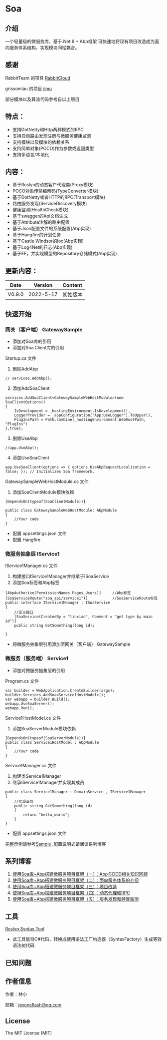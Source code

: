 # Soa
## 介绍

一个轻量级的微服务库，基于.Net 6 + Abp框架 可快速地将现有项目改造成为面向服务体系结构，实现模块间松耦合。


## 感谢

RabbitTeam 的项目 [RabbitCloud](https://github.com/RabbitTeam/RabbitCloud)

grissomlau 的项目 [jimu](https://github.com/grissomlau/jimu)

部分模块以及算法代码参考自以上项目

## 特点：

* 支持DotNetty和Http两种模式的RPC
* 支持自动路由发现注册与微服务健康监测
* 支持模块以及模块的依赖关系
* 支持简单对象(POCO)作为参数或返回类型
* 支持多语言/本地化

## 内容：

* 基于Roslyn的动态客户代理类(Proxy模块)
* POCO对象传输编解码(TypeConverter模块)
* 基于DotNetty或者HTTP的RPC(Transport模块)
* 路由服务发现(ServiceDiscovery模块)
* 健康监测(HealthCheck模块)
* 基于swagger的Api文档生成
* 基于Attribute注解的路由配置
* 基于Json配置文件的系统配置(Abp实现)
* 基于Hangfire的计划任务
* 基于Castle Windsor的Ioc(Abp实现)
* 基于Log4Net的日志(Abp实现)
* 基于EF，并实现模型的Repository仓储模式(Abp实现)

## 更新内容：


Date | Version | Content
:----------: | :-----------: | :-----------
V0.9.0         | 2022-5-17     | 初始版本


## 快速开始
### 网关（客户端） GatewaySample

* 添加对Soa库的引用
* 添加对Soa.Client库的引用

Startup.cs 文件

1. 删除AddAbp
```
// services.AddAbp();
```
2. 添加AddSoaClient
```
services.AddSoaClient<GatewaySampleWebHostModule>(new SoaClientOptions()
{
    IsDevelopment = _hostingEnvironment.IsDevelopment(),
    LoggerProvider = _appConfiguration["App:UseLogger"].ToUpper(),
    PlugInsPath = Path.Combine(_hostingEnvironment.WebRootPath, "PlugIns")
},true);
```
3. 删除UseAbp
```
//app.UseAbp();
```
4. 添加UseSoaClient
```
app.UseSoaClient(options => { options.UseAbpRequestLocalization = false; }); // Initializes Soa framework.
```

GatewaySampleWebHostModule.cs 文件
1. 添加SoaClientModule模块依赖
```
[DependsOn(typeof(SoaClientModule))]

public class GatewaySampleWebHostModule: AbpModule
{
    //Your code
}
```

* 配置 appsettings.json 文件
* 配置 Hangfire

### 微服务抽象层 IService1

IService1Manager.cs 文件

1. 构建接口IService1Manager并继承于ISoaService
2. 添加Soa标签和Abp标签
```
[AbpAuthorize(PermissionNames.Pages_Users)]     //Abp标签
[SoaServiceRoute("soa_api/service1")]           //SoaServiceRoute标签 
public interface IService1Manager : ISoaService
{
    //定义接口    
    [SoaService(CreatedBy = "linxiao", Comment = "get type by main id")]
    public string GetSomething(long id);

}
```

* 将微服务抽象层引用添加至网关（客户端） GatewaySample

### 微服务（服务端） Service1

* 添加对微服务抽象层的引用

Program.cs 文件

```
var builder = WebApplication.CreateBuilder(args);
builder.Services.AddSoa<Service1HostModel>();
var webapp = builder.Build();
webapp.UseSoaServer();
webapp.Run();
```

Service1HostModel.cs 文件
1. 添加SoaServerModule模块依赖
```
[DependsOn(typeof(SoaServerModule))]
public class Service1HostModel : AbpModule
{
    //Your code
}
```
Service1Manager.cs 文件
1. 构建类Service1Manager
2. 继承IService1Manager并实现其成员
```
public class Service1Manager : DomainService , IService1Manager
{
    //实现业务
    public string GetSomething(long id)
    {
        return "hello_world";
    }
}
```
* 配置 appsettings.json 文件


完整示例请参考[Sample](https://github.com/MatoApps/Soa/tree/master/sample)
,配置说明式请阅读系列博客

## 系列博客

1. [使用Soa库+Abp搭建微服务项目框架（一）：Abp与DDD相关知识回顾](https://blog.csdn.net/jevonsflash/article/details/120830747)
2. [使用Soa库+Abp搭建微服务项目框架（二）：面向服务体系的介绍](https://blog.csdn.net/jevonsflash/article/details/120841700)
3. [使用Soa库+Abp搭建微服务项目框架（三）：项目改造](https://blog.csdn.net/jevonsflash/article/details/120839802)
4. [使用Soa库+Abp搭建微服务项目框架（四）：动态代理和RPC](https://blog.csdn.net/jevonsflash/article/details/120850141)
5. [使用Soa库+Abp搭建微服务项目框架（五）：服务发现和健康监测](https://blog.csdn.net/jevonsflash/article/details/124668465)

## 工具

[Roslyn Syntax Tool](https://github.com/MatoApps/RoslynSyntaxTool)

* 此工具能将C#代码，转换成使用语法工厂构造器（SyntaxFactory）生成等效语法树代码


## 已知问题


## 作者信息

作者：林小

邮箱：jevonsflash@qq.com



## License

The MIT License (MIT)
